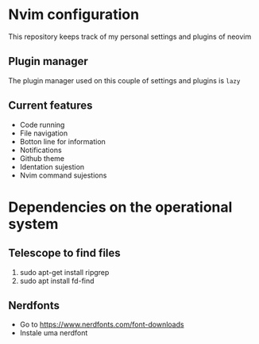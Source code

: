 # Nvim configuration
This repository keeps track of my personal settings and plugins of neovim

## Plugin manager
The plugin manager used on this couple of settings and plugins is `lazy`

## Current features
- Code running
- File navigation
- Botton line for information
- Notifications
- Github theme
- Identation sujestion
- Nvim command sujestions


# Dependencies on the operational system
## Telescope to find files
1. sudo apt-get install ripgrep
2. sudo apt install fd-find
## Nerdfonts
- Go to https://www.nerdfonts.com/font-downloads
- Instale uma nerdfont

